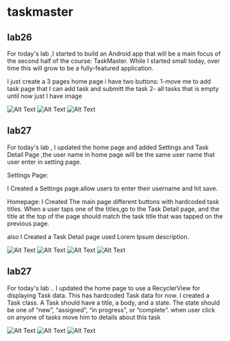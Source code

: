 # taskmaster

## lab26

For today's lab ,I started to build an Android app that will be a main focus of the second half of the course: 
TaskMaster. While I started small today, over time this will grow to be a fully-featured application.

I just create a 3 pages home page i have two buttons:
1-move me to add task page that I can add task and submitt the task
2- all tasks that is empty until now just I have image

![Alt Text](screenshot/lab26/home.PNG)
![Alt Text](screenshot/lab26/addtask.PNG)
![Alt Text](screenshot/lab26/allTask.PNG)

## lab27

For today's lab , I updated the home page and added Settings and Task Detail Page ,the user name in home page will be the same user name that user enter in setting page.

Settings Page:

I Created a Settings page.allow users to enter their username and hit save.

Homepage:
I Created The main page different buttons with hardcoded task titles. When a user taps one of the titles,go to the Task Detail page, and the title at the top of the page should match the task title that was tapped on the previous page.

also I Created a Task Detail page used Lorem Ipsum description.

![Alt Text](screenshot/lab27/task1.PNG)
![Alt Text](screenshot/lab27/task2.PNG)
![Alt Text](screenshot/lab27/task3.PNG)
![Alt Text](screenshot/lab27/task4.PNG)

## lab27

For today's lab ..
I updated the home page to use a RecyclerView for displaying Task data. This has hardcoded Task data for now.
I created a Task class. A Task should have a title, a body, and a state. The state should be one of “new”, “assigned”, “in progress”, or “complete”.
when user click on anyone of tasks move him to details about this task 

![Alt Text](screenshot/lab28/lab281.PNG)
![Alt Text](screenshot/lab28/lab282.PNG)
![Alt Text](screenshot/lab28/lab283.PNG)
